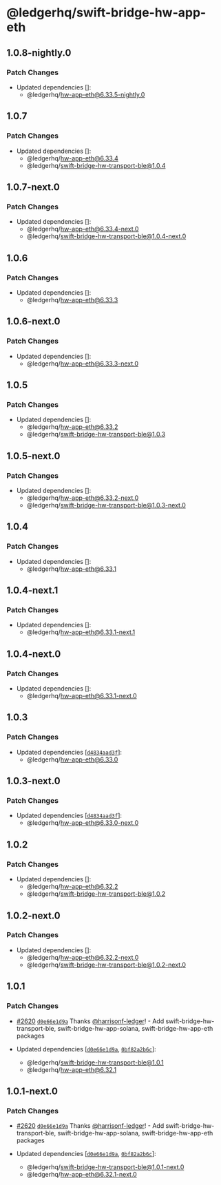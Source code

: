 # @ledgerhq/swift-bridge-hw-app-eth

## 1.0.8-nightly.0

### Patch Changes

- Updated dependencies []:
  - @ledgerhq/hw-app-eth@6.33.5-nightly.0

## 1.0.7

### Patch Changes

- Updated dependencies []:
  - @ledgerhq/hw-app-eth@6.33.4
  - @ledgerhq/swift-bridge-hw-transport-ble@1.0.4

## 1.0.7-next.0

### Patch Changes

- Updated dependencies []:
  - @ledgerhq/hw-app-eth@6.33.4-next.0
  - @ledgerhq/swift-bridge-hw-transport-ble@1.0.4-next.0

## 1.0.6

### Patch Changes

- Updated dependencies []:
  - @ledgerhq/hw-app-eth@6.33.3

## 1.0.6-next.0

### Patch Changes

- Updated dependencies []:
  - @ledgerhq/hw-app-eth@6.33.3-next.0

## 1.0.5

### Patch Changes

- Updated dependencies []:
  - @ledgerhq/hw-app-eth@6.33.2
  - @ledgerhq/swift-bridge-hw-transport-ble@1.0.3

## 1.0.5-next.0

### Patch Changes

- Updated dependencies []:
  - @ledgerhq/hw-app-eth@6.33.2-next.0
  - @ledgerhq/swift-bridge-hw-transport-ble@1.0.3-next.0

## 1.0.4

### Patch Changes

- Updated dependencies []:
  - @ledgerhq/hw-app-eth@6.33.1

## 1.0.4-next.1

### Patch Changes

- Updated dependencies []:
  - @ledgerhq/hw-app-eth@6.33.1-next.1

## 1.0.4-next.0

### Patch Changes

- Updated dependencies []:
  - @ledgerhq/hw-app-eth@6.33.1-next.0

## 1.0.3

### Patch Changes

- Updated dependencies [[`d4834aad3f`](https://github.com/LedgerHQ/ledger-live/commit/d4834aad3f58d904850be9a3ab40b46260d9f7d4)]:
  - @ledgerhq/hw-app-eth@6.33.0

## 1.0.3-next.0

### Patch Changes

- Updated dependencies [[`d4834aad3f`](https://github.com/LedgerHQ/ledger-live/commit/d4834aad3f58d904850be9a3ab40b46260d9f7d4)]:
  - @ledgerhq/hw-app-eth@6.33.0-next.0

## 1.0.2

### Patch Changes

- Updated dependencies []:
  - @ledgerhq/hw-app-eth@6.32.2
  - @ledgerhq/swift-bridge-hw-transport-ble@1.0.2

## 1.0.2-next.0

### Patch Changes

- Updated dependencies []:
  - @ledgerhq/hw-app-eth@6.32.2-next.0
  - @ledgerhq/swift-bridge-hw-transport-ble@1.0.2-next.0

## 1.0.1

### Patch Changes

- [#2620](https://github.com/LedgerHQ/ledger-live/pull/2620) [`d0e66e1d9a`](https://github.com/LedgerHQ/ledger-live/commit/d0e66e1d9a72bed65151f106bdfb2f1edd981265) Thanks [@harrisonf-ledger](https://github.com/harrisonf-ledger)! - Add swift-bridge-hw-transport-ble, swift-bridge-hw-app-solana, swift-bridge-hw-app-eth packages

- Updated dependencies [[`d0e66e1d9a`](https://github.com/LedgerHQ/ledger-live/commit/d0e66e1d9a72bed65151f106bdfb2f1edd981265), [`0bf82a2b6c`](https://github.com/LedgerHQ/ledger-live/commit/0bf82a2b6cd1d0cac102cc6e142ad8d1ea098497)]:
  - @ledgerhq/swift-bridge-hw-transport-ble@1.0.1
  - @ledgerhq/hw-app-eth@6.32.1

## 1.0.1-next.0

### Patch Changes

- [#2620](https://github.com/LedgerHQ/ledger-live/pull/2620) [`d0e66e1d9a`](https://github.com/LedgerHQ/ledger-live/commit/d0e66e1d9a72bed65151f106bdfb2f1edd981265) Thanks [@harrisonf-ledger](https://github.com/harrisonf-ledger)! - Add swift-bridge-hw-transport-ble, swift-bridge-hw-app-solana, swift-bridge-hw-app-eth packages

- Updated dependencies [[`d0e66e1d9a`](https://github.com/LedgerHQ/ledger-live/commit/d0e66e1d9a72bed65151f106bdfb2f1edd981265), [`0bf82a2b6c`](https://github.com/LedgerHQ/ledger-live/commit/0bf82a2b6cd1d0cac102cc6e142ad8d1ea098497)]:
  - @ledgerhq/swift-bridge-hw-transport-ble@1.0.1-next.0
  - @ledgerhq/hw-app-eth@6.32.1-next.0
